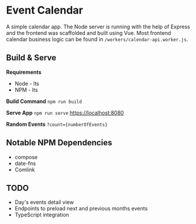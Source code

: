 # Event Calendar

A simple calendar app. The Node server is running with the help of Express and the frontend was scaffolded and built using Vue. Most frontend calendar business logic can be found in `/workers/calendar-api.worker.js`.

## Build & Serve

**Requirements**

- Node - lts
- NPM - lts

**Build Command**
`npm run build`

**Serve App**
`npm run serve`
[https://localhost:8080]([https://localhost:8080])

**Random Events**
`?count={numberOfEvents}`

## Notable NPM Dependencies

- compose
- date-fns
- Comlink

## TODO

- Day's events detail view
- Endpoints to preload next and previous months events
- TypeScript integration
